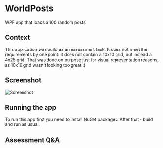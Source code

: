 # WorldPosts
WPF app that loads a 100 random posts

## Context

This application was build as an assessment task.
It does not meet the requirements by one point: it does not contain a 10x10 grid, but instead a 4x25 grid.
That was done on purpose just for visual representation reasons, as 10x10 grid wasn't looking too great :)

## Screenshot

![Screenshot](https://github.com/VytautasLozickas/WorldPosts/blob/master/screenshot.png)

## Running the app

To run this app first you need to install NuGet packages. After that - build and run as usual.

## Assessment Q&A

